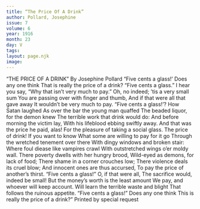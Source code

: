 ```yaml
---
title: “The Price Of A Drink”
author: Pollard, Josephine
issue: 7
volume: 6
year: 1916
month: 23
day: V
tags:
layout: page.njk
image:
---
```

“THE PRICE OF A DRINK”    By Josephine Pollard       “Five cents a glass!’ Does any one think    That is really the price of a drink?    “Five cents a glass.” I hear you say,    “Why that isn’t very much to pay.”       Oh, no indeed; ’tis a very small sum    You are passing over with finger and thumb,    And if that were all that gave away    It wouldn’t be very much to pay.       “Five cents a glass!’? How Satan laughed    As over the bar the young man quaffed    The beaded liquor, for the demon knew    The terrible work that drink would do:    And before morning the victim lay,    With his lifeblood ebbing swiftly away.    And that was the price he paid, alas!    For the pleasure of taking a social glass.       The price of drink! If you want to know    What some are willing to pay for it go    Through the wretched tenement over there    With dingy windows and broken stair:    Where foul diease like vampires crawl    With outstretched wings o’er moldy wall.    There poverty dwells with her hungry brood,    Wild-eyed as demons, for lack of food;    There shame in a corner crouches low;    There violence deals its cruel blow;    And innocent ones are thus accursed,    To pay the price of another’s thirst.       “Five cents a glass!” O, if that were all,    The sacrifice would, indeed be small!    But the money’s worth is the least amount    We pay, and whoever will keep account.    Will learn the terrible waste and blight    That follows the ruinous appetite.    “Five cents a glass!” Does any one think    This is really the price of a drink?”      Printed by special request    


